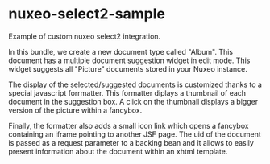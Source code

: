 nuxeo-select2-sample
======================

Example of custom nuxeo select2 integration.

In this bundle, we create a new document type called "Album". This document has a multiple document suggestion widget in edit mode. This widget suggests all "Picture" documents stored in your Nuxeo instance.

The display of the selected/suggested documents is customized thanks to a special javascript forrmatter. This formatter diplays a thumbnail of each document in the suggestion box. A click on the thumbnail displays a bigger version of the picture within a fancybox.

Finally, the formatter also adds a small icon link which opens a fancybox containing an iframe pointing to another JSF page. The uid of the document is passed as a request parameter to a backing bean and it allows to easily present information about the document within an xhtml template.
